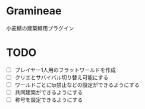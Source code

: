 # Gramineae
小麦鯖の建築鯖用プラグイン  

# TODO  
- [ ] プレイヤー1人用のフラットワールドを作成 
- [ ] クリエとサバイバル切り替え可能にする 
- [ ] ワールドごとにtp禁止などの設定ができるようにする
- [ ] 共同建築ができるようにする
- [ ] 称号を設定できるようにする

